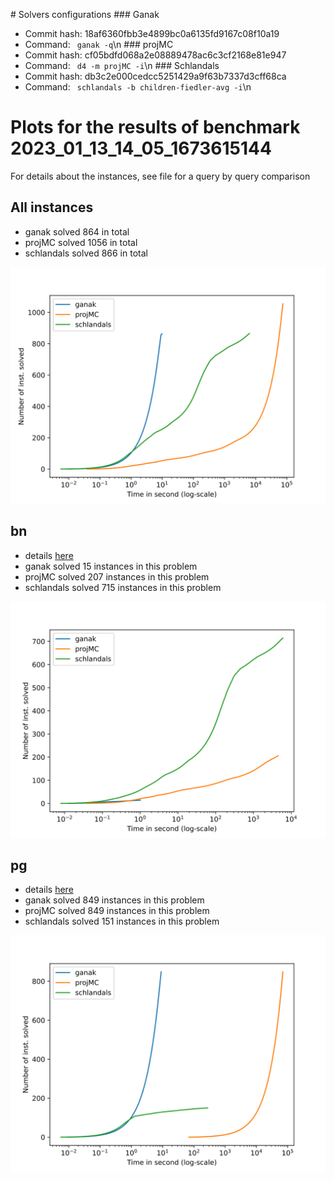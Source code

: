 \# Solvers configurations
\#\#\# Ganak
- Commit hash: 18af6360fbb3e4899bc0a6135fd9167c08f10a19
- Command: ` ganak -q`\n
\#\#\# projMC
- Commit hash: cf05bdfd068a2e08889478ac6c3cf2168e81e947
- Command: ` d4 -m projMC -i`\n
\#\#\# Schlandals
- Commit hash: db3c2e000cedcc5251429a9f63b7337d3cff68ca
- Command: ` schlandals -b children-fiedler-avg -i`\n
# Plots for the results of benchmark 2023_01_13_14_05_1673615144

For details about the instances, see file for a query by query comparison
## All instances

- ganak solved 864 in total
- projMC solved 1056 in total
- schlandals solved 866 in total

![](./cactus.svg)

## bn

- details [here](./table_bn.md)
- ganak solved 15 instances in this problem
- projMC solved 207 instances in this problem
- schlandals solved 715 instances in this problem

![](./cactus_bn.svg)

## pg

- details [here](./table_pg.md)
- ganak solved 849 instances in this problem
- projMC solved 849 instances in this problem
- schlandals solved 151 instances in this problem

![](./cactus_pg.svg)


